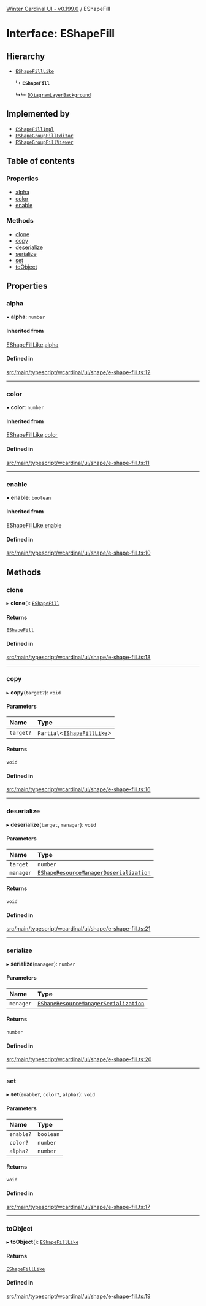 [Winter Cardinal UI - v0.199.0](../index.md) / EShapeFill

# Interface: EShapeFill

## Hierarchy

- [`EShapeFillLike`](EShapeFillLike.md)

  ↳ **`EShapeFill`**

  ↳↳ [`DDiagramLayerBackground`](DDiagramLayerBackground.md)

## Implemented by

- [`EShapeFillImpl`](../classes/EShapeFillImpl.md)
- [`EShapeGroupFillEditor`](../classes/EShapeGroupFillEditor.md)
- [`EShapeGroupFillViewer`](../classes/EShapeGroupFillViewer.md)

## Table of contents

### Properties

- [alpha](EShapeFill.md#alpha)
- [color](EShapeFill.md#color)
- [enable](EShapeFill.md#enable)

### Methods

- [clone](EShapeFill.md#clone)
- [copy](EShapeFill.md#copy)
- [deserialize](EShapeFill.md#deserialize)
- [serialize](EShapeFill.md#serialize)
- [set](EShapeFill.md#set)
- [toObject](EShapeFill.md#toobject)

## Properties

### alpha

• **alpha**: `number`

#### Inherited from

[EShapeFillLike](EShapeFillLike.md).[alpha](EShapeFillLike.md#alpha)

#### Defined in

[src/main/typescript/wcardinal/ui/shape/e-shape-fill.ts:12](https://github.com/winter-cardinal/winter-cardinal-ui/blob/v0.199.0/src/main/typescript/wcardinal/ui/shape/e-shape-fill.ts#L12)

___

### color

• **color**: `number`

#### Inherited from

[EShapeFillLike](EShapeFillLike.md).[color](EShapeFillLike.md#color)

#### Defined in

[src/main/typescript/wcardinal/ui/shape/e-shape-fill.ts:11](https://github.com/winter-cardinal/winter-cardinal-ui/blob/v0.199.0/src/main/typescript/wcardinal/ui/shape/e-shape-fill.ts#L11)

___

### enable

• **enable**: `boolean`

#### Inherited from

[EShapeFillLike](EShapeFillLike.md).[enable](EShapeFillLike.md#enable)

#### Defined in

[src/main/typescript/wcardinal/ui/shape/e-shape-fill.ts:10](https://github.com/winter-cardinal/winter-cardinal-ui/blob/v0.199.0/src/main/typescript/wcardinal/ui/shape/e-shape-fill.ts#L10)

## Methods

### clone

▸ **clone**(): [`EShapeFill`](EShapeFill.md)

#### Returns

[`EShapeFill`](EShapeFill.md)

#### Defined in

[src/main/typescript/wcardinal/ui/shape/e-shape-fill.ts:18](https://github.com/winter-cardinal/winter-cardinal-ui/blob/v0.199.0/src/main/typescript/wcardinal/ui/shape/e-shape-fill.ts#L18)

___

### copy

▸ **copy**(`target?`): `void`

#### Parameters

| Name | Type |
| :------ | :------ |
| `target?` | `Partial`<[`EShapeFillLike`](EShapeFillLike.md)\> |

#### Returns

`void`

#### Defined in

[src/main/typescript/wcardinal/ui/shape/e-shape-fill.ts:16](https://github.com/winter-cardinal/winter-cardinal-ui/blob/v0.199.0/src/main/typescript/wcardinal/ui/shape/e-shape-fill.ts#L16)

___

### deserialize

▸ **deserialize**(`target`, `manager`): `void`

#### Parameters

| Name | Type |
| :------ | :------ |
| `target` | `number` |
| `manager` | [`EShapeResourceManagerDeserialization`](../classes/EShapeResourceManagerDeserialization.md) |

#### Returns

`void`

#### Defined in

[src/main/typescript/wcardinal/ui/shape/e-shape-fill.ts:21](https://github.com/winter-cardinal/winter-cardinal-ui/blob/v0.199.0/src/main/typescript/wcardinal/ui/shape/e-shape-fill.ts#L21)

___

### serialize

▸ **serialize**(`manager`): `number`

#### Parameters

| Name | Type |
| :------ | :------ |
| `manager` | [`EShapeResourceManagerSerialization`](../classes/EShapeResourceManagerSerialization.md) |

#### Returns

`number`

#### Defined in

[src/main/typescript/wcardinal/ui/shape/e-shape-fill.ts:20](https://github.com/winter-cardinal/winter-cardinal-ui/blob/v0.199.0/src/main/typescript/wcardinal/ui/shape/e-shape-fill.ts#L20)

___

### set

▸ **set**(`enable?`, `color?`, `alpha?`): `void`

#### Parameters

| Name | Type |
| :------ | :------ |
| `enable?` | `boolean` |
| `color?` | `number` |
| `alpha?` | `number` |

#### Returns

`void`

#### Defined in

[src/main/typescript/wcardinal/ui/shape/e-shape-fill.ts:17](https://github.com/winter-cardinal/winter-cardinal-ui/blob/v0.199.0/src/main/typescript/wcardinal/ui/shape/e-shape-fill.ts#L17)

___

### toObject

▸ **toObject**(): [`EShapeFillLike`](EShapeFillLike.md)

#### Returns

[`EShapeFillLike`](EShapeFillLike.md)

#### Defined in

[src/main/typescript/wcardinal/ui/shape/e-shape-fill.ts:19](https://github.com/winter-cardinal/winter-cardinal-ui/blob/v0.199.0/src/main/typescript/wcardinal/ui/shape/e-shape-fill.ts#L19)
